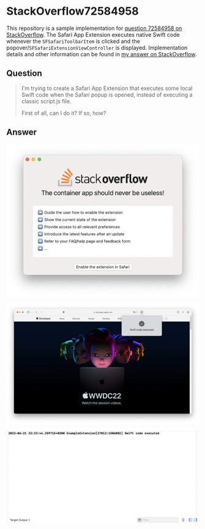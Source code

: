 # StackOverflow72584958

This repository is a sample implementation for [question 72584958 on StackOverflow](https://stackoverflow.com/q/72584958/12915015). The Safari App Extension executes native Swift code whenever the `SFSafariToolbarItem` is clicked and the popover/`SFSafariExtensionViewController` is displayed. Implementation details and other information can be found in [my answer on StackOverflow](https://stackoverflow.com/a/72707334/12915015).

## Question

> I'm trying to create a Safari App Extension that executes some local Swift code when the Safari popup is opened, instead of executing a classic script.js file.
>
> First of all, can I do it? If so, how?

## Answer

![Screenshot of the container app](/Documentation/container_app.png)

![Screenshot of the toolbar icon with popover](/Documentation/toolbar_icon_with_popover.png)

![Screenshot of the Xcode target output](/Documentation/xcode_target_output.png)
